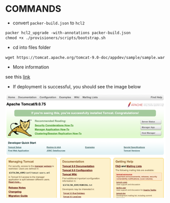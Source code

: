 # COMMANDS
- convert `packer-build.json` to `hcl2`

```
packer hcl2_upgrade -with-annotations packer-build.json
chmod +x ./provisioners/scripts/bootstrap.sh

```

- cd into files folder

`wget https://tomcat.apache.org/tomcat-9.0-doc/appdev/sample/sample.war`

- More information

see this [link](https://computingforgeeks.com/build-aws-ec2-machine-images-with-packer-and-ansible/?expand_article=1#google_vignette)

- If deployment is successful, you should see the image below

![Tomcat](Static/Image/tomcat.png)

